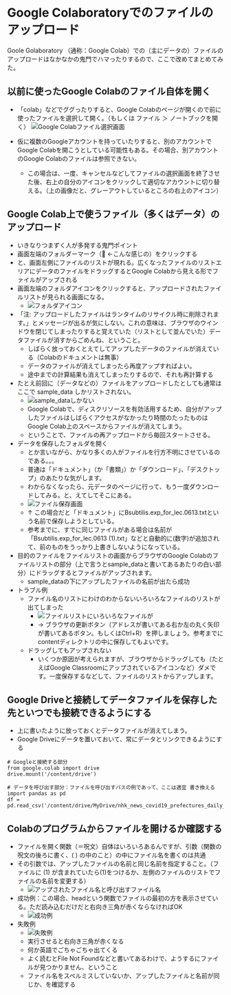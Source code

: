# Google Colaboratoryでのファイルのアップロード
Goole Golaboratory （通称：Google Colab）での（主にデータの）ファイルのアップロードはなかなかの鬼門でハマったりするので、ここで改めてまとめてみた。

## 以前に使ったGoogle Colabのファイル自体を開く
- 「colab」などでググったりすると、Google Colabのページが開くので前に使ったファイルを選択して開く。（もしくは ファイル ＞ ノートブックを開く）
![Google Colabファイル選択画面](images/colab.filelist.png)

- 仮に複数のGoogleアカウントを持っていたりすると、別のアカウントでGoogle Colabを開こうとしている可能性もある。その場合、別アカウントのGoogle Colabのファイルは参照できない。
  - この場合は、一度、キャンセルなどしてファイルの選択画面を終了させた後、右上の自分のアイコンをクリックして適切なアカウントに切り替える。（上の画像だと、グレーアウトしているところの右上のアイコン）

## Google Colab上で使うファイル（多くはデータ）のアップロード
- いきなりつまずく人が多発する鬼門ポイント
- 画面左端のフォルダーマーク（📁 ←こんな感じの）をクリックする
- と、画面左側にファイルのリストが現れる。広くなったファイルのリストエリアにデータのファイルをドラッグするとGoogle Colabから見える形でファイルがアップされる
- 画面左端のフォルダアイコンをクリックすると、アップロードされたファイルリストが見られる画面になる。
  - ![フォルダアイコン](images/colab.folder.png)
- 「注: アップロードしたファイルはランタイムのリサイクル時に削除されます。」とメッセージが出るが気にしない。これの意味は、ブラウザのウインドウを閉じてしまったりすると覚えていた（リストとして並んでいた）データファイルが消すからごめんね、ということ。
  - しばらく放っておくとえてしてアップしたデータのファイルが消えている（Colabのドキュメントは無事）
  - データのファイルが消えてしまったら再度アップすればよい。
  - 途中までの計算結果も消えてしまったりするので、それも再計算する
- たとえ前回に（データなどの）ファイルをアップロードしたとしても通常はここで sample_data しかリストされない。
  - ![sample_dataしかない](images/colab.menu.open.png)
  - Google Colabで、ディスクリソースを有効活用するため、自分がアップしたファイルはしばらくアクセスがなかったり時間のたったものはGoogle Colab上のスペースからファイルが消えてしまう。
  - ということで、ファイルの再アップロードから毎回スタートさせる。
- データを保存したフォルダを開く
  - とか言いながら、かなり多くの人がファイルを行方不明にさせているのである。。。
  - 普通は「ドキュメント」（か「書類」）か「ダウンロード」、「デスクトップ」のあたりな気がします。
  - わからなくなったら、元データのページに行って、もう一度ダウンロードしてみる。と、えてしてそこにある。
  - ![ファイル保存画面](images/colab.filename.png)
  - ↑ この場合だと「ドキュメント」にBsubtilis.exp_for_lec.0613.txtという名前で保存しようとしている。
  - 参考までに、すでに同じファイルがある場合は名前が「Bsubtilis.exp_for_lec.0613 (1).txt」などと自動的に(数字)が追加されて、前のものをうっかり上書きしないようになっている。
- 目的のファイルをファイルリストの画面からブラウザのGoogle Colabのファイルリストの部分（上で言うとsample_dataと書いてあるあたりの白い部分）にドラッグするとファイルがアップされます。
  - sample_dataの下にアップしたファイルの名前が出たら成功
- トラブル例
  - ファイル名のリストにわけのわからないいろいろなファイルのリストが出てしまった
    - ![ファイルリストにいろいろなファイルが](images/colab.filemenu.png)
    - → ブラウザの更新ボタン（アドレスが書いてある右か左の丸く矢印が書いてあるボタン。もしくはCtrl+R）を押しましょう。参考までにcontentディレクトリの中に保存してもよいです。
  - ドラッグしてもアップされない
    - いくつか原因が考えられますが、ブラウザからドラッグしても（たとえばGoogle Classroomにアップされているアイコンなど）ダメです。一度保存するなどして、ファイルのリストからアップします。

## Google Driveと接続してデータファイルを保存した先といつでも接続できるようにする
- 上に書いたように放っておくとデータファイルが消えてしまう。
- Google Driveにデータを置いておいて、常にデータとリンクできるようにする

```
# Googleと接続する部分
from google.colab import drive
drive.mount('/content/drive')

# データを呼び出す部分：ファイルを呼び出すパスの例であって、ここは適宜 書き換える
import pandas as pd
df = pd.read_csv('/content/drive/MyDrive/nhk_news_covid19_prefectures_daily_data.csv')
```

## Colabのプログラムからファイルを開けるか確認する
- ファイルを開く関数（＝呪文）自体はいろいろあるんですが、引数（関数の呪文の後ろに書く、(  ) の中のこと）の中にファイル名を書くのは共通
- その引数では、アップしたファイルの名前と同じ名前を指定すること。（ファイルに (1) が含まれていたら(1)をつけるか、左側のファイルのリストでファイルの名前を変更する）
  - ![アップされたファイル名と呼び出すファイル名](images/colab.filenamecheck.png)
- 成功例：この場合、headという関数でファイルの最初の方を表示させている。ただ読み込むだけだと右向き三角が赤くならなければOK
  - ![成功例](images/colab.fileopensuccess.png)
- 失敗例
  - ![失敗例](images/colab.filenotfound.png)
  - 実行させると右向き三角が赤くなる
  - 何か英語でごちゃごちゃ出てくる
  - よく読むとFile Not Foundなどと書いてあるわけで、ようするにファイルが見つかりません、ということ
  - ファイル名をスペルミスしていないか、アップしたファイルと名前が同じか、を確認する



